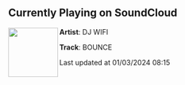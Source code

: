 ## Currently Playing on SoundCloud

[<img align="left" width="100" src="https://i1.sndcdn.com/artworks-Jyz5RTJMthw36YIq-W11N5g-t500x500.jpg">](https://soundcloud.com/djwifiworld/bounce-1?in=djwifiworld/sets/djwifi-sweat-ep)

**Artist**: DJ WIFI 

**Track**: BOUNCE

Last updated at 01/03/2024 08:15
